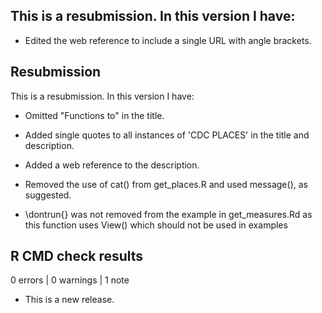 ## This is a resubmission. In this version I have:

* Edited the web reference to include a single URL with angle brackets.

## Resubmission
This is a resubmission. In this version I have:

* Omitted "Functions to" in the title.

* Added single quotes to all instances of 'CDC PLACES' in the title and description.

* Added a web reference to the description.

* Removed the use of cat() from get_places.R and used message(), as suggested.

* \dontrun{} was not removed from the example in get_measures.Rd as this function uses View()     which should not be used in examples

## R CMD check results

0 errors | 0 warnings | 1 note

* This is a new release.

